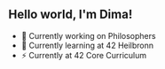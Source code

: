 ## Hello world, I'm Dima!
- 🔭 Currently working on Philosophers
- 🌱 Currently learning at 42 Heilbronn
- ⚡ Currently at 42 Core Curriculum

